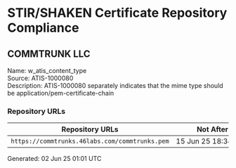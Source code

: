 # STIR/SHAKEN Certificate Repository Compliance

## COMMTRUNK LLC

Name: w_atis_content_type\
Source: ATIS-1000080\
Description: ATIS-1000080 separately indicates that the mime type should be application/pem-certificate-chain
### Repository URLs

| Repository URLs | Not After |  Problems | Link |
|-----------------|-----------|-----------|------|
| `https://commtrunks.46labs.com/commtrunks.pem` | 15&#160;Jun&#160;25&#160;18:34&#160;UTC | true | [view](../../REPOS/72f64d5d3b6166a68c2566fc8c8aca236183b1ed/README.md) |


Generated: 02 Jun 25 01:01 UTC